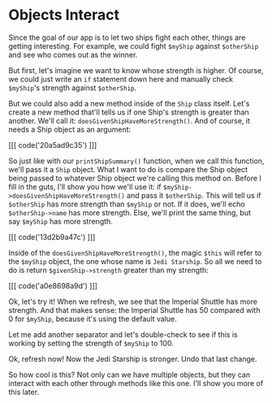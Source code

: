 # Objects Interact

Since the goal of our app is to let two ships fight each other, things
are getting interesting. For example, we could fight `$myShip` against `$otherShip`
and see who comes out as the winner.

But first, let's imagine we want to know whose strength is higher. Of course, 
we could just write an `if` statement down here and manually check `$myShip`'s 
strength against `$otherShip`.

But we could also add a new method inside of the `Ship` class itself. Let's
create a new method that'll tells us if one Ship's strength is greater than
another. We'll call it: `doesGivenShipHaveMoreStrength()`. And of course,
it needs a Ship object as an argument:

[[[ code('20a5ad9c35') ]]]

So just like with our `printShipSummary()` function, when we call this function,
we'll pass it a `Ship` object. What I want to do is compare the Ship object
being passed to whatever Ship object we're calling this method on. Before
I fill in the guts, I'll show you how we'll use it: if `$myShip->doesGivenShipHaveMoreStrength()`
and pass it `$otherShip`. This will tell us if `$otherShip` has more strength
than `$myShip` or not. If it does, we'll echo `$otherShip->name` has more
strength. Else, we'll print the same thing, but say `$myShip` has more strength.

[[[ code('13d2b9a47c') ]]]

Inside of the `doesGivenShipHaveMoreStrength()`, the magic `$this` will refer
to the `$myShip` object, the one whose name is `Jedi Starship`. So all we
need to do is return `$givenShip->strength` greater than my strength:

[[[ code('a0e8698a9d') ]]]

Ok, let's try it! When we refresh, we see that the Imperial Shuttle has more
strength. And that makes sense: the Imperial Shuttle has 50 compared with
0 for `$myShip`, because it's using the default value.

Let me add another separator and let's double-check to see if this is working
by setting the strength of `$myShip` to 100.

Ok, refresh now! Now the Jedi Starship is stronger. Undo that last change.

So how cool is this? Not only can we have multiple objects, but they can
interact with each other through methods like this one. I'll show you more
of this later.
